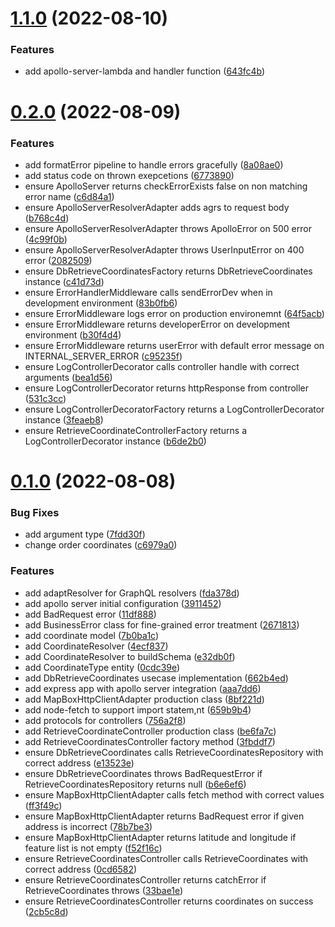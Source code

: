 # [1.1.0](https://github.com/DiegoSalas27/cloud-backend-test/compare/v0.2.0...v1.1.0) (2022-08-10)


### Features

* add apollo-server-lambda and handler function ([643fc4b](https://github.com/DiegoSalas27/cloud-backend-test/commit/643fc4bc8407dd3b545d1576182d0d4a1746a2fa))



# [0.2.0](https://github.com/DiegoSalas27/cloud-backend-test/compare/v0.1.0...v0.2.0) (2022-08-09)


### Features

* add formatError pipeline to handle errors gracefully ([8a08ae0](https://github.com/DiegoSalas27/cloud-backend-test/commit/8a08ae03a76025f95768ec9ab9746536c9c18c97))
* add status code on thrown exepcetions ([6773890](https://github.com/DiegoSalas27/cloud-backend-test/commit/67738902702fc0fe6e74ccb4a772b081b1ed08b3))
* ensure ApolloServer returns checkErrorExists false on non matching error name ([c6d84a1](https://github.com/DiegoSalas27/cloud-backend-test/commit/c6d84a1c11fefdc34c93a24db29946a1d8466143))
* ensure ApolloServerResolverAdapter adds agrs to request body ([b768c4d](https://github.com/DiegoSalas27/cloud-backend-test/commit/b768c4d6f132220ba6f96d847d293dd18015fc1a))
* ensure ApolloServerResolverAdapter throws ApolloError on 500 error ([4c99f0b](https://github.com/DiegoSalas27/cloud-backend-test/commit/4c99f0b4f89ba196e1382762a409a90128fc8d46))
* ensure ApolloServerResolverAdapter throws UserInputError on 400 error ([2082509](https://github.com/DiegoSalas27/cloud-backend-test/commit/20825093f1e12cd5b6b6a61444318882d2864910))
* ensure DbRetrieveCoordinatesFactory returns DbRetrieveCoordinates instance ([c41d73d](https://github.com/DiegoSalas27/cloud-backend-test/commit/c41d73d3583315c11ce9f1ae0ee6c83ee1a22b42))
* ensure ErrorHandlerMiddleware calls sendErrorDev when in development environment ([83b0fb6](https://github.com/DiegoSalas27/cloud-backend-test/commit/83b0fb687adb889a5b4b2a1403af425263dd15e3))
* ensure ErrorMiddleware logs error on production environemnt ([64f5acb](https://github.com/DiegoSalas27/cloud-backend-test/commit/64f5acb702c429d1299325430f36903774673bf8))
* ensure ErrorMiddleware returns developerError on development environment ([b30f4d4](https://github.com/DiegoSalas27/cloud-backend-test/commit/b30f4d4b1e1d160ef1a6a580a6ba962b90bcd826))
* ensure ErrorMiddleware returns userError with default error message on INTERNAL_SERVER_ERROR ([c95235f](https://github.com/DiegoSalas27/cloud-backend-test/commit/c95235f836ca8e5c9b2141949874c1b680b1d86e))
* ensure LogControllerDecorator calls controller handle with correct arguments ([bea1d56](https://github.com/DiegoSalas27/cloud-backend-test/commit/bea1d5671a10f9aac45547751127f5da46d18e5f))
* ensure LogControllerDecorator returns httpResponse from controller ([531c3cc](https://github.com/DiegoSalas27/cloud-backend-test/commit/531c3cc58eb0a0ad4be04279f070393f24f3e8cf))
* ensure LogControllerDecoratorFactory returns a LogControllerDecorator instance ([3feaeb8](https://github.com/DiegoSalas27/cloud-backend-test/commit/3feaeb8c0bf3e2c50cb5d1d81e2bc4bbf8a6c6e7))
* ensure RetrieveCoordinateControllerFactory returns a LogControllerDecorator instance ([b6de2b0](https://github.com/DiegoSalas27/cloud-backend-test/commit/b6de2b0afab32f9a33804f27770bd76d9edf0425))



# [0.1.0](https://github.com/DiegoSalas27/cloud-backend-test/compare/7b0ba1c0b2bfedc36703c745ed341ba2b7794acb...v0.1.0) (2022-08-08)


### Bug Fixes

* add argument type ([7fdd30f](https://github.com/DiegoSalas27/cloud-backend-test/commit/7fdd30f9759e5e0b5ea21d8fc2e8a668a45de680))
* change order coordinates ([c6979a0](https://github.com/DiegoSalas27/cloud-backend-test/commit/c6979a0c982b68274cfd9475beb0f34565d384e8))


### Features

* add adaptResolver for GraphQL resolvers ([fda378d](https://github.com/DiegoSalas27/cloud-backend-test/commit/fda378db2e4678701065aea5efa39cb39880285e))
* add apollo server initial configuration ([3911452](https://github.com/DiegoSalas27/cloud-backend-test/commit/3911452a3e4e0762aad77ae91fd7c59e6f9500a8))
* add BadRequest error ([11df888](https://github.com/DiegoSalas27/cloud-backend-test/commit/11df888a2b805c071cfdc1e178dcc43208697377))
* add BusinessError class for fine-grained error treatment ([2671813](https://github.com/DiegoSalas27/cloud-backend-test/commit/26718138a4628fa898063644dae09bd10719a731))
* add coordinate model ([7b0ba1c](https://github.com/DiegoSalas27/cloud-backend-test/commit/7b0ba1c0b2bfedc36703c745ed341ba2b7794acb))
* add CoordinateResolver ([4ecf837](https://github.com/DiegoSalas27/cloud-backend-test/commit/4ecf8378ee719498f66182e2326cd49abcd17dbe))
* add CoordinateResolver to buildSchema ([e32db0f](https://github.com/DiegoSalas27/cloud-backend-test/commit/e32db0fc46e522ea1b3f3c1b0586e4fa75f7d291))
* add CoordinateType entity ([0cdc39e](https://github.com/DiegoSalas27/cloud-backend-test/commit/0cdc39eb047281cfed478831effc163669b1a9f7))
* add DbRetrieveCoordinates usecase implementation ([662b4ed](https://github.com/DiegoSalas27/cloud-backend-test/commit/662b4edfc5907edebce0f4428c0cca3a8e847f71))
* add express app with apollo server integration ([aaa7dd6](https://github.com/DiegoSalas27/cloud-backend-test/commit/aaa7dd67c27c9f97c1de2b23ace8d6387e0531ea))
* add MapBoxHttpClientAdapter production class ([8bf221d](https://github.com/DiegoSalas27/cloud-backend-test/commit/8bf221d8024aa1aebf31769aa25119ff4726af74))
* add node-fetch to support import statem,nt ([659b9b4](https://github.com/DiegoSalas27/cloud-backend-test/commit/659b9b479ee8ba1dbe8dad53d0b22fa9346ba00b))
* add protocols for controllers ([756a2f8](https://github.com/DiegoSalas27/cloud-backend-test/commit/756a2f8a5e46b45a2c172aa5e485b50ee38a5ad6))
* add RetrieveCoordinateController production class ([be6fa7c](https://github.com/DiegoSalas27/cloud-backend-test/commit/be6fa7ccc1176ba22a43ba499c329e7dc3a91e2f))
* add RetrieveCoordinatesController factory method ([3fbddf7](https://github.com/DiegoSalas27/cloud-backend-test/commit/3fbddf79e0ce7c0cc3771da998c465b4d3065767))
* ensure DbRetrieveCoordinates calls RetrieveCoordinatesRepository with correct address ([e13523e](https://github.com/DiegoSalas27/cloud-backend-test/commit/e13523ea59bc812e97f35ee535c59e2a2639a2dc))
* ensure DbRetrieveCoordinates throws BadRequestError if RetrieveCoordinatesRepository returns null ([b6e6ef6](https://github.com/DiegoSalas27/cloud-backend-test/commit/b6e6ef6d646e0c7407bf4ccadb096329dc0a0ae7))
* ensure MapBoxHttpClientAdapter calls fetch method with correct values ([ff3f49c](https://github.com/DiegoSalas27/cloud-backend-test/commit/ff3f49c28b10d430b507de0367b6ce6a707b55f8))
* ensure MapBoxHttpClientAdapter returns BadRequest error if given address is incorrect ([78b7be3](https://github.com/DiegoSalas27/cloud-backend-test/commit/78b7be3b90ba75366261e17f60cff177378ce592))
* ensure MapBoxHttpClientAdapter returns latitude and longitude if feature list is not empty ([f52f16c](https://github.com/DiegoSalas27/cloud-backend-test/commit/f52f16cf64a8edc9d74ff942efc8163770721d89))
* ensure RetrieveCoordinatesController calls RetrieveCoordinates with correct address ([0cd6582](https://github.com/DiegoSalas27/cloud-backend-test/commit/0cd658288bba52760971ca72306862f3705c5380))
* ensure RetrieveCoordinatesController returns catchError if RetrieveCoordinates throws ([33bae1e](https://github.com/DiegoSalas27/cloud-backend-test/commit/33bae1ea74cd922bc48595ff9d2149d9e6f3e500))
* ensure RetrieveCoordinatesController returns coordinates on success ([2cb5c8d](https://github.com/DiegoSalas27/cloud-backend-test/commit/2cb5c8d1c9c9558c71b1073569476eff1d69a688))



